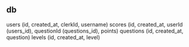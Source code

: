 ## db

users (id, created_at, clerkId, username)
scores (id, created_at, userId (users_id), questionId (questions_id), points)
questions (id, created_at, question)
levels (id, created_at, level)
